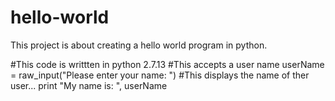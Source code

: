 # hello-world
This project is about creating a hello world program in python. 

#This code is writtten in python 2.7.13
#This accepts a user name
userName = raw_input("Please enter your name: ")
#This displays the name of ther user...
print "My name is: ", userName
